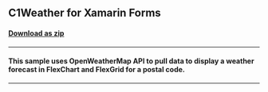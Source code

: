 ## C1Weather for Xamarin Forms
#### [Download as zip](https://downgit.github.io/#/home?url=https://github.com/GrapeCity/ComponentOne-Xamarin-Samples/tree/master/\XF\C1Weather)
____
#### This sample uses OpenWeatherMap API to pull data to display a weather forecast in FlexChart and FlexGrid for a postal code.
____
